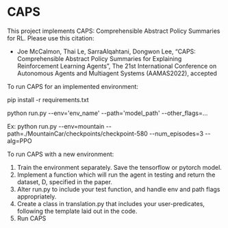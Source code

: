 # CAPS

This project implements CAPS: Comprehensible Abstract Policy Summaries for RL. Please use this citation:
- Joe McCalmon, Thai Le, SarraAlqahtani, Dongwon Lee, “CAPS: Comprehensible Abstract Policy Summaries for Explaining Reinforcement Learning Agents”, The 21st   International Conference on Autonomous Agents and Multiagent Systems (AAMAS2022), accepted


To run CAPS for an implemented environment:

pip install -r requirements.txt

python run.py --env='env_name' --path='model_path' --other_flags=...

Ex: python run.py --env=mountain --path=./MountainCar/checkpoints/checkpoint-580 --num_episodes=3 --alg=PPO

To run CAPS with a new environment:
1. Train the environment separately. Save the tensorflow or pytorch model.
2. Implement a function which will run the agent in testing and return the dataset, D, specified in the paper.
3. Alter run.py to include your test function, and handle env and path flags appropriately.
4. Create a class in translation.py that includes your user-predicates, following the template laid out in the code.
5. Run CAPS

